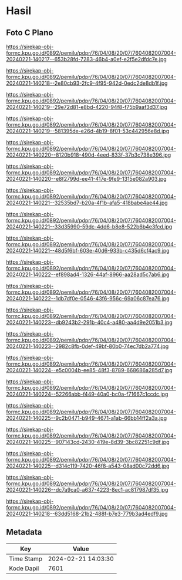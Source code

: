 # Hasil

## Foto C Plano

https://sirekap-obj-formc.kpu.go.id/0892/pemilu/pdpr/76/04/08/20/07/7604082007004-20240221-140217--653b28fd-7283-46b4-a0ef-e2f5e2dfdc7e.jpg

https://sirekap-obj-formc.kpu.go.id/0892/pemilu/pdpr/76/04/08/20/07/7604082007004-20240221-140218--2e80cb93-2fc9-4f95-942d-0edc2de8db1f.jpg

https://sirekap-obj-formc.kpu.go.id/0892/pemilu/pdpr/76/04/08/20/07/7604082007004-20240221-140219--29e72d81-e8bd-4220-94f8-f75b9aaf3d37.jpg

https://sirekap-obj-formc.kpu.go.id/0892/pemilu/pdpr/76/04/08/20/07/7604082007004-20240221-140219--581395de-e26d-4b19-8f01-53c442956e8d.jpg

https://sirekap-obj-formc.kpu.go.id/0892/pemilu/pdpr/76/04/08/20/07/7604082007004-20240221-140220--8120b918-490d-4eed-833f-37b3c738e396.jpg

https://sirekap-obj-formc.kpu.go.id/0892/pemilu/pdpr/76/04/08/20/07/7604082007004-20240221-140220--e8f2799d-ee41-417e-9fe9-1315e082a903.jpg

https://sirekap-obj-formc.kpu.go.id/0892/pemilu/pdpr/76/04/08/20/07/7604082007004-20240221-140221--32535bd7-b20a-4f1b-afa5-418babe4ae44.jpg

https://sirekap-obj-formc.kpu.go.id/0892/pemilu/pdpr/76/04/08/20/07/7604082007004-20240221-140221--33d35990-59dc-4dd6-b8e8-522b6b4e3fcd.jpg

https://sirekap-obj-formc.kpu.go.id/0892/pemilu/pdpr/76/04/08/20/07/7604082007004-20240221-140221--48d5f6bf-603e-40d6-933b-c435d6cf4ac9.jpg

https://sirekap-obj-formc.kpu.go.id/0892/pemilu/pdpr/76/04/08/20/07/7604082007004-20240221-140222--ef898ad4-1326-44af-8966-aa28ad5c7ab6.jpg

https://sirekap-obj-formc.kpu.go.id/0892/pemilu/pdpr/76/04/08/20/07/7604082007004-20240221-140222--1db7df0e-0546-43f6-956c-69a06c87ea76.jpg

https://sirekap-obj-formc.kpu.go.id/0892/pemilu/pdpr/76/04/08/20/07/7604082007004-20240221-140223--db9243b2-291b-40c4-a480-aa4d9e2051b3.jpg

https://sirekap-obj-formc.kpu.go.id/0892/pemilu/pdpr/76/04/08/20/07/7604082007004-20240221-140223--2982c8fb-0def-49bf-80b0-74ec7db2a774.jpg

https://sirekap-obj-formc.kpu.go.id/0892/pemilu/pdpr/76/04/08/20/07/7604082007004-20240221-140224--e5c0004b-ee85-48f3-8789-668686a285d7.jpg

https://sirekap-obj-formc.kpu.go.id/0892/pemilu/pdpr/76/04/08/20/07/7604082007004-20240221-140224--52266abb-f449-40a0-bc0a-f71667c1ccdc.jpg

https://sirekap-obj-formc.kpu.go.id/0892/pemilu/pdpr/76/04/08/20/07/7604082007004-20240221-140225--9c2b0471-b949-4671-a1ab-66bb14ff2a3a.jpg

https://sirekap-obj-formc.kpu.go.id/0892/pemilu/pdpr/76/04/08/20/07/7604082007004-20240221-140225--907143cd-2430-419e-8d39-3bc82251c9df.jpg

https://sirekap-obj-formc.kpu.go.id/0892/pemilu/pdpr/76/04/08/20/07/7604082007004-20240221-140225--d314c119-7420-46f8-a543-08ad00c72dd6.jpg

https://sirekap-obj-formc.kpu.go.id/0892/pemilu/pdpr/76/04/08/20/07/7604082007004-20240221-140226--dc7a9ca0-a637-4223-8ec1-ac817987df35.jpg

https://sirekap-obj-formc.kpu.go.id/0892/pemilu/pdpr/76/04/08/20/07/7604082007004-20240221-140218--63dd5168-21b2-488f-b7e3-779b3ad4edf9.jpg


## Metadata

| Key        | Value               |
| ---------- | ------------------- |
| Time Stamp | 2024-02-21 14:03:30 |
| Kode Dapil | 7601                |



